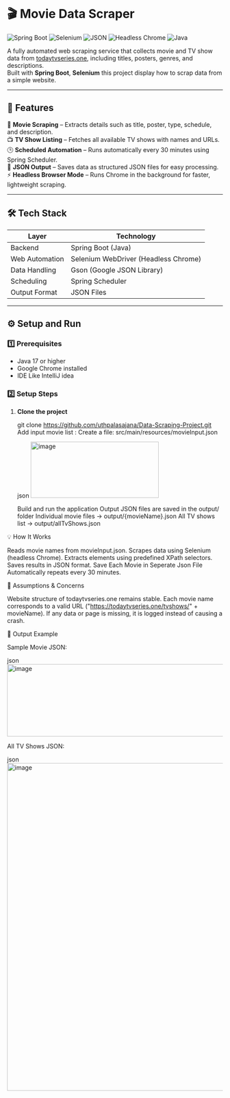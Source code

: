 # 🎬 Movie Data Scraper
![Spring Boot](https://img.shields.io/badge/Spring%20Boot-6DB33F?style=for-the-badge&logo=springboot&logoColor=white)
![Selenium](https://img.shields.io/badge/Selenium-43B02A?style=for-the-badge&logo=selenium&logoColor=white)
![JSON](https://img.shields.io/badge/JSON-000000?style=for-the-badge&logo=json&logoColor=white)
![Headless Chrome](https://img.shields.io/badge/Headless%20Chrome-4285F4?style=for-the-badge&logo=googlechrome&logoColor=white)
![Java](https://img.shields.io/badge/Java-ED8B00?style=for-the-badge&logo=openjdk&logoColor=white)

A fully automated web scraping service that collects movie and TV show data from [todaytvseries.one](https://todaytvseries.one), including titles, posters, genres, and descriptions.  
Built with **Spring Boot**, **Selenium** this project display how to scrap data from a simple website.

---

## 🚀 Features

🎥 **Movie Scraping** – Extracts details such as title, poster, type, schedule, and description.  
📺 **TV Show Listing** – Fetches all available TV shows with names and URLs.  
🕒 **Scheduled Automation** – Runs automatically every 30 minutes using Spring Scheduler.  
💾 **JSON Output** – Saves data as structured JSON files for easy processing.  
⚡ **Headless Browser Mode** – Runs Chrome in the background for faster, lightweight scraping.  


---

## 🛠️ Tech Stack

| Layer | Technology |
|--------|-------------|
| Backend | Spring Boot (Java) |
| Web Automation | Selenium WebDriver (Headless Chrome) |
| Data Handling | Gson (Google JSON Library) |
| Scheduling | Spring Scheduler |
| Output Format | JSON Files |

---

## ⚙️ Setup and Run

### 1️⃣ Prerequisites
- Java 17 or higher  
- Google Chrome installed
- IDE Like IntelliJ idea

### 2️⃣ Setup Steps
1. **Clone the project**
   
   git clone https://github.com/uthpalasajana/Data-Scraping-Project.git
   Add input movie list :
   Create a file: src/main/resources/movieInput.json
        
   json
   <img width="299" height="131" alt="image" src="https://github.com/user-attachments/assets/a6669d9f-dd34-4807-b507-6a06bcb550d5" />

   Build and run the application
   Output JSON files are saved in the output/ folder
   Individual movie files → output/{movieName}.json
   All TV shows list → output/allTvShows.json

💡 How It Works

Reads movie names from movieInput.json.
Scrapes data using Selenium (headless Chrome).
Extracts elements using predefined XPath selectors.
Saves results in JSON format.
Save Each Movie in Seperate Json File
Automatically repeats every 30 minutes.

🧩 Assumptions & Concerns

Website structure of todaytvseries.one remains stable.
Each movie name corresponds to a valid URL ("https://todaytvseries.one/tvshows/" + movieName).
If any data or page is missing, it is logged instead of causing a crash.

🧾 Output Example

Sample Movie JSON:

json
<img width="734" height="169" alt="image" src="https://github.com/user-attachments/assets/fb4f4145-4d7f-4cc6-b633-495c38cff502" />

All TV Shows JSON:

json
<img width="1061" height="765" alt="image" src="https://github.com/user-attachments/assets/a985732c-cfe9-4455-a015-a0ac875da01a" />


